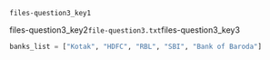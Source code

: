 ```ngMeta
files-question3_key1
```
files-question3_key2`file-question3.txt`files-question3_key3

```python
banks_list = ["Kotak", "HDFC", "RBL", "SBI", "Bank of Baroda"]
```
